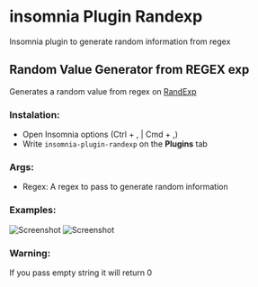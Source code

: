 # insomnia Plugin Randexp
Insomnia plugin to generate random information from regex

## Random Value Generator from REGEX exp

Generates a random value from regex on [RandExp](https://github.com/fent/randexp.js)

### Instalation:
- Open Insomnia options (Ctrl + , | Cmd + ,)
- Write `insomnia-plugin-randexp` on the **Plugins** tab

### Args:
- Regex: A regex to pass to generate random information

### Examples:

![Screenshot]()
![Screenshot]()

### Warning:

If you pass empty string it will return 0